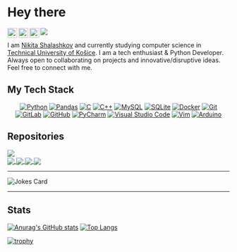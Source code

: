 # Hey there

<a href="https://www.instagram.com/it_shalash/">
  <img align="left" alt="Nikita's Instagram" width="22px" src="https://raw.githubusercontent.com/hussainweb/hussainweb/main/icons/instagram.png" />
</a>
<a href="https://discordapp.com/users/237980256848445440/">
  <img align="left" alt="Nikita's Discord" width="22px" src="https://raw.githubusercontent.com/peterthehan/peterthehan/master/assets/discord.svg" />
</a>
<a href="https://www.linkedin.com/in/nikita-shalashkov/">
  <img align="left" alt="Nikita's LinkedIN" width="22px" src="https://raw.githubusercontent.com/peterthehan/peterthehan/master/assets/linkedin.svg" />
</a>

![](https://komarev.com/ghpvc/?username=CoolmixZero&theme=github_dark )

I am [Nikita Shalashkov](https://github.com/CoolmixZero/CoolmixZero/files/9338153/Nikita.s.Resume.pdf) and currently studying computer science in [Technical University of Košice](https://www.tuke.sk/wps/portal/tuke/!ut/p/z1/dYzBCoJAFEW_xmW-h40i7QbaJGpCgfY2oTGOos3IzNRAX5_QKqi7O5dzLxA0QKp9jrJ1o1btvPKFkmvOYxZlDItjmkTIq8O53LOiKmOEGghoVfBPOEIGJGfdfd646rapBDKiF0aY8GHWenBusbsAA_Teh1JrOYvwpu8B_poM2jpovk042QmWSb1yUW_eltIJvg!!/dz/d5/L0lHSkovd0RNQU5rQUVnQSEhLzROVkUvZW4!/). I am a tech enthusiast & Python Developer. Always open to collaborating on projects and innovative/disruptive ideas. Feel free to connect with me.

## My Tech Stack

<div align="center">
  
[![Python](https://img.shields.io/badge/python-3670A0?style=for-the-badge&logo=python&logoColor=ffdd54)](https://github.com/CoolmixZero?tab=repositories)
[![Pandas](https://img.shields.io/badge/pandas-%23150458.svg?style=for-the-badge&logo=pandas&logoColor=white)](https://github.com/CoolmixZero?tab=repositories)
[![C](https://img.shields.io/badge/c-%2300599C.svg?style=for-the-badge&logo=c&logoColor=white)](https://github.com/CoolmixZero?tab=repositories)
[![C++](https://img.shields.io/badge/c++-%2300599C.svg?style=for-the-badge&logo=c%2B%2B&logoColor=white)](https://github.com/CoolmixZero?tab=repositories)
[![MySQL](https://img.shields.io/badge/mysql-%2300f.svg?style=for-the-badge&logo=mysql&logoColor=white)](https://github.com/CoolmixZero?tab=repositories)
[![SQLite](https://img.shields.io/badge/sqlite-%2307405e.svg?style=for-the-badge&logo=sqlite&logoColor=white)](https://github.com/CoolmixZero?tab=repositories)
[![Docker](https://img.shields.io/badge/docker-%230db7ed.svg?style=for-the-badge&logo=docker&logoColor=white)](https://github.com/CoolmixZero?tab=repositories)
[![Git](https://img.shields.io/badge/git-%23F05033.svg?style=for-the-badge&logo=git&logoColor=white)](https://github.com/CoolmixZero?tab=repositories)
[![GitLab](https://img.shields.io/badge/gitlab-%23181717.svg?style=for-the-badge&logo=gitlab&logoColor=white)](https://github.com/CoolmixZero?tab=repositories)
[![GitHub](https://img.shields.io/badge/github-%23121011.svg?style=for-the-badge&logo=github&logoColor=white)](https://github.com/CoolmixZero?tab=repositories)
[![PyCharm](https://img.shields.io/badge/pycharm-143?style=for-the-badge&logo=pycharm&logoColor=black&color=black&labelColor=green)](https://github.com/CoolmixZero?tab=repositories)
[![Visual Studio Code](https://img.shields.io/badge/Visual%20Studio%20Code-0078d7.svg?style=for-the-badge&logo=visual-studio-code&logoColor=white)](https://github.com/CoolmixZero?tab=repositories)
[![Vim](https://img.shields.io/badge/VIM-%2311AB00.svg?style=for-the-badge&logo=vim&logoColor=white)](https://github.com/CoolmixZero?tab=repositories)
[![Arduino](https://img.shields.io/badge/-Arduino-00979D?style=for-the-badge&logo=Arduino&logoColor=white)](https://github.com/CoolmixZero?tab=repositories)

</div>
  
## Repositories

<!-- <img align="left" src="https://user-images.githubusercontent.com/107999456/185898020-77334c20-9963-4821-a818-1464df282ec4.png" height="30" width="30"> -->
<a href="https://github.com/CoolmixZero/yclients-api-python">
  <img align="center" src="https://github-readme-stats.vercel.app/api/pin/?username=CoolmixZero&repo=yclients-api-python&theme=github_dark" />
</a>
<!-- <img align="left | middle" src="https://user-images.githubusercontent.com/107999456/185900532-3e846b8a-dc2d-4401-8bd5-3711cc09ac45.png" height="30" width="30"> -->
<br><a href="https://github.com/CoolmixZero/calculator-pyside6">
  <img align="center" src="https://github-readme-stats.vercel.app/api/pin/?username=CoolmixZero&repo=calculator-pyside6&theme=github_dark" />
</a>
<a href="https://github.com/CoolmixZero/telebot-helperbot">
  <img align="center" src="https://github-readme-stats.vercel.app/api/pin/?username=CoolmixZero&repo=telebot-helperbot&theme=github_dark" />
</a>
<a href="https://github.com/CoolmixZero/projects-school-python">
  <img align="center" src="https://github-readme-stats.vercel.app/api/pin/?username=CoolmixZero&repo=projects-school-python&theme=github_dark" />
</a>
<a href="https://github.com/CoolmixZero/projects-school-c">
  <img align="center" src="https://github-readme-stats.vercel.app/api/pin/?username=CoolmixZero&repo=projects-school-c&theme=github_dark" />
</a>

____
![Jokes Card](https://readme-jokes.vercel.app/api?hideBorder&theme=algolia&bgColor=00000000)
____

## Stats

[![Anurag's GitHub stats]()](https://github.com/CoolmixZero?tab=repositories)
[![Top Langs](https://github-readme-stats.vercel.app/api/top-langs/?username=CoolmixZero&layout=compact&count_private=true&theme=github_dark)](https://github.com/CoolmixZero?tab=repositories)

[![trophy](https://github-profile-trophy.vercel.app/?username=CoolmixZero&theme=darkhub&no-frame=true)](https://github.com/CoolmixZero?tab=repositories)
